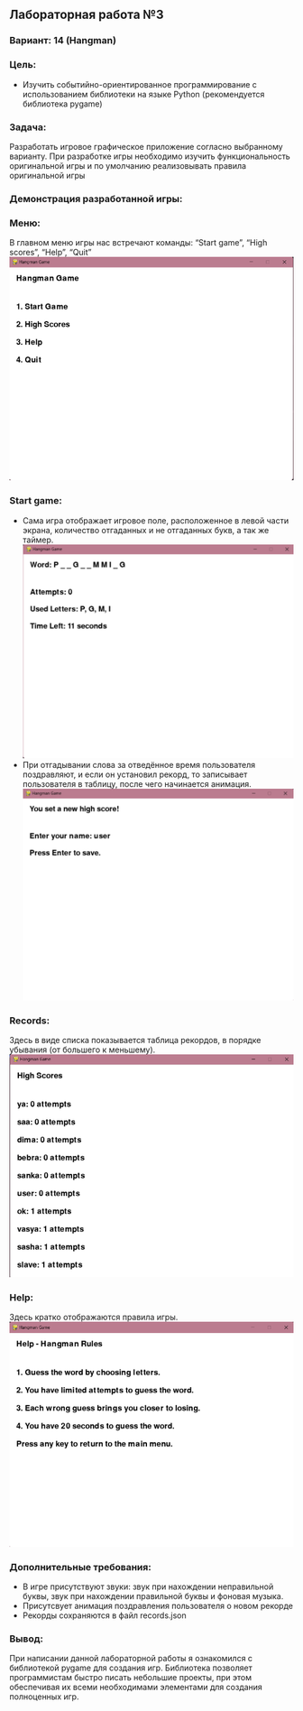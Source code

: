 ## Лабораторная работа №3

### Вариант: 14 (Hangman)

### Цель:
- Изучить событийно-ориентированное программирование с использованием библиотеки на языке Python (рекомендуется библиотека pygame)
### Задача: 
Разработать игровое графическое приложение согласно выбранному варианту. При разработке игры необходимо изучить функциональность оригинальной игры и по умолчанию реализовывать правила оригинальной игры

### Демонстрация разработанной игры:
### Меню:
В главном меню игры нас встречают команды: “Start game”, “High scores”, “Help”, “Quit”
![](resources/img/menu.png)
### Start game:
- Сама игра отображает игровое поле, расположенное в левой части экрана, количество отгаданных и не отгаданных букв, а так же таймер.
  ![](resources/img/game.png)
- При отгадывании слова за отведённое время пользователя поздравляют, и если он установил рекорд, то записывает пользователя в таблицу, после чего начинается анимация.
  ![](resources/img/record.png)
### Records:
Здесь в виде списка показывается таблица рекордов, в порядке убывания (от большего к меньшему).
![](resources/img/records.png)
### Help:
Здесь кратко отображаются правила игры.
![](resources/img/help.png)

### Дополнительные требования:
- В игре присутствуют звуки: звук при нахождении неправильной буквы, звук при нахождении правильной буквы и фоновая музыка.
- Присутсвует анимация поздравления пользователя о новом рекорде
- Рекорды сохраняются в файл records.json

### Вывод:
При написании данной лабораторной работы я ознакомился с библиотекой pygame для создания игр. Библиотека позволяет программистам быстро писать небольшие проекты, при этом обеспечивая их всеми необходимами элементами для создания полноценных игр. 
